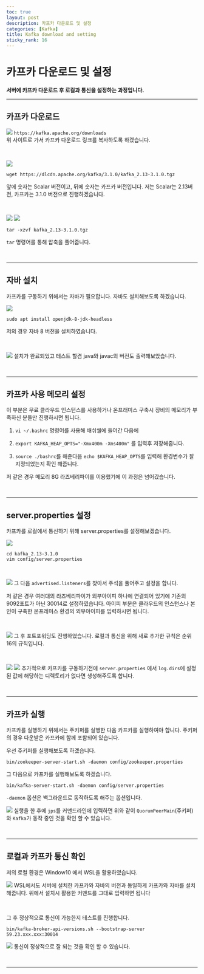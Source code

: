 ```yaml
---
toc: true
layout: post
description: 카프카 다운로드 및 설정
categories: [Kafka]
title: Kafka download and setting
sticky_rank: 16
---
```


# 카프카 다운로드 및 설정

__서버에 카프카 다운로드 후 로컬과 통신을 설정하는 과정입니다.__

___

## 카프카 다운로드

![]({{site.baseurl}}/images/kafka/kafkaset1.JPG)
`https://kafka.apache.org/downloads` <br/>
위 사이트로 가서 카프카 다운로드 링크를 복사하도록 하겠습니다.

<br/>

![]({{site.baseurl}}/images/kafka/kafkaset2.JPG)
```
wget https://dlcdn.apache.org/kafka/3.1.0/kafka_2.13-3.1.0.tgz
```
앞에 숫자는 Scalar 버전이고, 뒤에 숫자는 카프카 버전입니다.
저는 Scalar는 2.13버전, 카프카는 3.1.0 버전으로 진행하겠습니다.

<br/>

![]({{site.baseurl}}/images/kafka/kafkaset3.JPG)
![]({{site.baseurl}}/images/kafka/kafkaset4.JPG)
```
tar -xzvf kafka_2.13-3.1.0.tgz
```
`tar` 명령어를 통해 압축을  풀어줍니다.

<br/>

-------

## 자바 설치

카프카를 구동하기 위해서는 자바가 필요합니다. 자바도 설치해보도록 하겠습니다.

![]({{site.baseurl}}/images/kafka/kafkaset5.JPG)
```
sudo apt install openjdk-8-jdk-headless
```
저의 경우 자바 8 버전을 설치하였습니다. 

<br/>

![]({{site.baseurl}}/images/kafka/kafkaset6.JPG)
설치가 완료되었고 테스트 할겸 java와 javac의 버전도 출력해보았습니다.

<br/>

-------

## 카프카 사용 메모리 설정

이 부분은 무료 클라우드 인스턴스를 사용하거나 온프래미스 구축시 장비의  메모리가 부족하신 분들만 진행하시면 됩니다.

1. `vi ~/.bashrc` 명령어를 사용해 배쉬쉘에 들어간 다음에

2. `export KAFKA_HEAP_OPTS="-Xmx400m -Xms400m"` 를 입력후 저장해줍니다.

3. `source ./bashrc`를 해준다음 `echo $KAFKA_HEAP_OPTS`를 입력해 환경변수가 잘 지정되었는지 확인 해줍니다.

저 같은 경우 메모리 8G 라즈베리파이를 이용했기에 이 과정은 넘어갔습니다.

<br/>

-----

## server.properties 설정

카프카를 로컬에서 통신하기 위해 server.properties를 설정해보겠습니다.

![]({{site.baseurl}}/images/kafka/kafkaset7.JPG)
```
cd kafka_2.13-3.1.0
vim config/server.properties
```

<br/>

![]({{site.baseurl}}/images/kafka/kafkaset8.JPG)
그 다음 `advertised.listeners`를 찾아서 주석을 풀어주고 설정을 합니다.

저 같은 경우 여러대의 라즈베리파이가 외부아이피 하나에 연결되어 있기에 기존의 9092포트가 아닌 30014로 설정하였습니다. 아이피 부분은 클라우드의 인스턴스나 본인이 구축한 온프레미스 환경의 외부아이피를 입력하시면 됩니다.

<br/>

![]({{site.baseurl}}/images/kafka/kafkaset9.JPG)
그 후 포트포워딩도 진행하였습니다. 로컬과 통신을 위해 새로 추가한 규칙은 순위 16의 규칙입니다.

<br/>

![]({{site.baseurl}}/images/kafka/kafkaset10.JPG)
![]({{site.baseurl}}/images/kafka/kafkaset11.JPG)
추가적으로 카프카를 구동하기전에 `server.properties` 에서 `log.dirs`에 설정된 값에 해당하는 디렉토리가 없다면 생성해주도록 합니다.

<br/>

----

## 카프카 실행

카프카를 실행하기 위해서는 주키퍼를 실행한 다음 카프카를 실행하여야 합니다. 주키퍼의 경우 다운받은 카프카에 함께 포함되어 있습니다.

우선 주키퍼를 실행해보도록 하겠습니다.
```
bin/zookeeper-server-start.sh -daemon config/zookeeper.properties
```

그 다음으로 카프카를 실행해보도록 하겠습니다.
```
bin/kafka-server-start.sh -daemon config/server.properties
```
`-daemon` 옵션은 백그라운드로 동작하도록 해주는 옵션입니다.

![]({{site.baseurl}}/images/kafka/kafkaset12.JPG)
실행을 한 후에 `jps`를 커맨드라인에 입력하면 위와 같이 `QuorumPeerMain`(주키퍼) 와 `Kafka`가 동작 중인 것을 확인 할 수 있습니다.

<br/>

---

## 로컬과 카프카 통신 확인

저의 로컬 환경은 Window10 에서 WSL을 활용하였습니다.

![]({{site.baseurl}}/images/kafka/kafkaset13.JPG)
WSL에서도 서버에 설치한 카프카와 자바의 버전과 동일하게 카프카와 자바를 설치해줍니다. 위에서 설치시 활용한 커맨드를 그대로 입력하면 됩니다

<br/>

그 후 정상적으로 통신이 가능한지 테스트를 진행합니다.
```
bin/kafka-broker-api-versions.sh --bootstrap-server 59.23.xxx.xxx:30014
```

![]({{site.baseurl}}/images/kafka/kafkaset14.JPG)
통신이 정상적으로 잘 되는 것을 확인 할 수 있습니다.

<br/>

---
